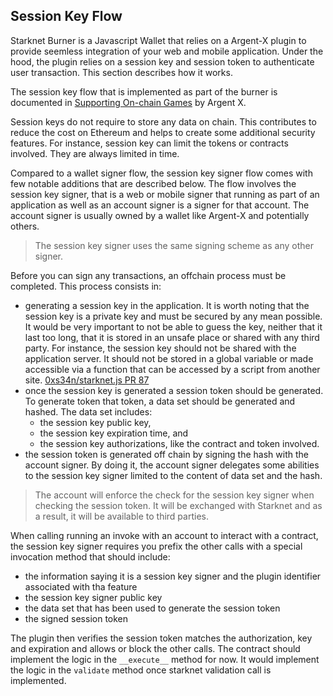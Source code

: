 ## Session Key Flow

Starknet Burner is a Javascript Wallet that relies on a Argent-X plugin to
provide seemless integration of your web and mobile application. Under the
hood, the plugin relies on a session key and session token to authenticate
user transaction. This section describes how it works.

The session key flow that is implemented as part of the burner is documented in
[Supporting On-chain Games](https://www.notion.so/argenthq/Argent-X-Supporting-On-chain-Games-1ec71fc2b6ad4fe19b8f22cc677838b9)
by Argent X.

Session keys do not require to store any data on chain. This contributes to
reduce the cost on Ethereum and helps to create some additional security
features. For instance, session key can limit the tokens or contracts involved.
They are always limited in time.

Compared to a wallet signer flow, the session key signer flow comes with few
notable additions that are described below. The flow involves the session key
signer, that is a web or mobile signer that running as part of an application
as well as an account signer is a signer for that account. The account signer
is usually owned by a wallet like Argent-X and potentially others.

> The session key signer uses the same signing scheme as any other signer. 

Before you can sign any transactions, an offchain process must be completed.
This process consists in:

- generating a session key in the application. It is worth noting that the
  session key is a private key and must be secured by any mean possible. It
  would be very important to not be able to guess the key, neither that it last
  too long, that it is stored in an unsafe place or shared with any third
  party. For instance, the session key should not be shared with the
  application server. It should not be stored in a global variable or made
  accessible via a function that can be accessed by a script from another site.
  [0xs34n/starknet.js PR 87](https://github.com/0xs34n/starknet.js/pull/87)
- once the session key is generated a session token should be generated. To
  generate token that token, a data set should be generated and hashed. The
  data set includes:
  - the session key public key,
  - the session key expiration time, and 
  - the session key authorizations, like the contract and token involved.
- the session token is generated off chain by signing the hash with the account
  signer. By doing it, the account signer delegates some abilities to the
  session key signer limited to the content of data set and the hash.

> The account will enforce the check for the session key signer when checking
> the session token. It will be exchanged with Starknet and as a result, it
> will be available to third parties.

When calling running an invoke with an account to interact with a contract,
the session key signer requires you prefix the other calls with a special
invocation method that should include:
- the information saying it is a session key signer and the plugin identifier
  associated with tha feature
- the session key signer public key
- the data set that has been used to generate the session token
- the signed session token

The plugin then verifies the session token matches the authorization, key and
expiration and allows or block the other calls. The contract should implement
the logic in the `__execute__` method for now. It would implement the logic
in the `validate` method once starknet validation call is implemented.
